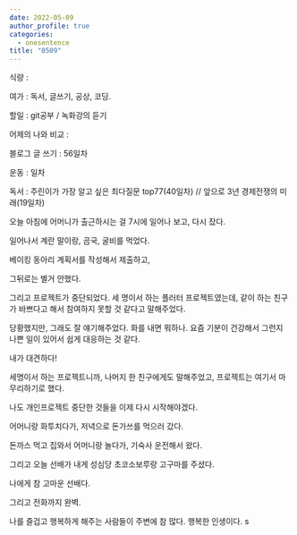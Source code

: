 ```yaml
---
date: 2022-05-09
author_profile: true
categories:
  - onesentence
title: "0509"
---
```


식량 : 

여가 : 독서, 글쓰기, 공상, 코딩.

할일 : git공부 / 녹화강의 듣기

어제의 나와 비교 : 


블로그 글 쓰기 : 56일차

운동 : 일차

독서 : 주린이가 가장 알고 싶은 최다질문 top77(40일차)  // 앞으로 3년 경제전쟁의 미래(19일차)


오늘 아침에 어머니가 출근하시는 걸 7시에 일어나 보고, 다시 잤다.

일어나서 계란 말이랑, 곰국, 굴비를 먹었다.

베이킹 동아리 계획서를 작성해서 제출하고,

그뒤로는 별거 안했다.

그리고 프로젝트가 중단되었다. 세 명이서 하는 플러터 프로젝트였는데, 같이 하는 친구가 바쁘다고 해서 참여하지 못할 것 같다고 말해주었다.

당황했지만, 그래도 잘 얘기해주었다. 화를 내면 뭐하나. 요즘 기분이 건강해서 그런지 나쁜 일이 있어서 쉽게 대응하는 것 같다.

내가 대견하다!

세명이서 하는 프로젝트니까, 나머지 한 친구에게도 말해주었고, 프로젝트는 여기서 마무리하기로 했다.

나도 개인프로젝트 중단한 것들을 이제 다시 시작해야겠다.

어머니랑 화투치다가, 저녁으로 돈가쓰를 먹으러 갔다.

돈까스 먹고 집와서 어머니랑 놀다가, 기숙사 운전해서 왔다.

그리고 오늘 선배가 내게 성심당 초코소보루랑 고구마를 주셨다.

나에게 참 고마운 선배다.

그리고 전화까지 완벽.

나를 즐겁고 행복하게 해주는 사람들이 주변에 참 많다. 행복한 인생이다.
s